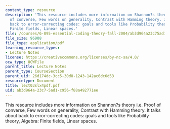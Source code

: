 ```yaml
---
content_type: resource
description: 'This resource includes more information on Shannon?s theory i.e. Proof
  of converse, Few words on generality, Contrast with Hamming theory. It talks about
  back to error-correcting codes: goals and tools like Probability theory, Algebra:
  Finite fields, Linear spaces.'
file: /courses/6-895-essential-coding-theory-fall-2004/ab3d964a23c75ad1c956f88a492771ee_lect03slx4pdf.pdf
file_size: 96908
file_type: application/pdf
learning_resource_types:
- Lecture Notes
license: https://creativecommons.org/licenses/by-nc-sa/4.0/
ocw_type: OCWFile
parent_title: Lecture Notes
parent_type: CourseSection
parent_uid: 26d174dc-3cc5-30d8-1243-142ac6dc6d53
resourcetype: Document
title: lect03slx4pdf.pdf
uid: ab3d964a-23c7-5ad1-c956-f88a492771ee
---
```

This resource includes more information on Shannon?s theory i.e. Proof of converse, Few words on generality, Contrast with Hamming theory. It talks about back to error-correcting codes: goals and tools like Probability theory, Algebra: Finite fields, Linear spaces.